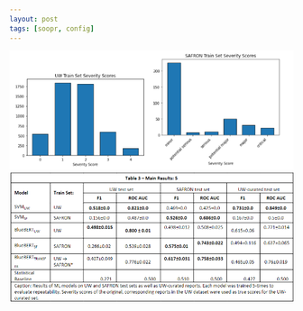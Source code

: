 ```yaml
---
layout: post
tags: [soopr, config]
---
```


![fig1](images/ILS-dataset.png)
![fig2](images/ILS-results.png)
